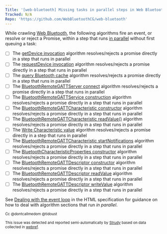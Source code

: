 ```yaml
---
Title: '[web-bluetooth] Missing tasks in parallel steps in Web Bluetooth'
Tracked: N/A
Repo: 'https://github.com/WebBluetoothCG/web-bluetooth'
---
```


While crawling [Web Bluetooth](https://webbluetoothcg.github.io/web-bluetooth/), the following algorithms fire an event, or resolve or reject a Promise, within a step that runs [in parallel](https://html.spec.whatwg.org/multipage/infrastructure.html#in-parallel) without first queuing a task:
* [ ] The [getDevice invocation](https://webbluetoothcg.github.io/web-bluetooth/#dom-bluetooth-getdevices) algorithm resolves/rejects a promise directly in a step that runs in parallel
* [ ] The [requestDevice invocation](https://webbluetoothcg.github.io/web-bluetooth/#dom-bluetooth-requestdevice) algorithm resolves/rejects a promise directly in a step that runs in parallel
* [ ] The [query Bluetooth cache](https://webbluetoothcg.github.io/web-bluetooth/#query-the-bluetooth-cache) algorithm resolves/rejects a promise directly in a step that runs in parallel
* [ ] The [BluetoothRemoteGATTServer connect](https://webbluetoothcg.github.io/web-bluetooth/#dom-bluetoothremotegattserver-connect) algorithm resolves/rejects a promise directly in a step that runs in parallel
* [ ] The [BluetoothRemoteGATTService construction](https://webbluetoothcg.github.io/web-bluetooth/#create-a-bluetoothremotegattservice-representing) algorithm resolves/rejects a promise directly in a step that runs in parallel
* [ ] The [BluetoothRemoteGATTCharacteristic constructor](https://webbluetoothcg.github.io/web-bluetooth/#create-a-bluetoothremotegattcharacteristic-representing) algorithm resolves/rejects a promise directly in a step that runs in parallel
* [ ] The [BluetoothRemoteGATTCharacteristic readValue()](https://webbluetoothcg.github.io/web-bluetooth/#dom-bluetoothremotegattcharacteristic-readvalue) algorithm resolves/rejects a promise directly in a step that runs in parallel
* [ ] The [Write Characteristic value](https://webbluetoothcg.github.io/web-bluetooth/#writecharacteristicvalue) algorithm resolves/rejects a promise directly in a step that runs in parallel
* [ ] The [BluetoothRemoteGATTCharacteristic startNotifications](https://webbluetoothcg.github.io/web-bluetooth/#dom-bluetoothremotegattcharacteristic-startnotifications) algorithm resolves/rejects a promise directly in a step that runs in parallel
* [ ] The [BluetoothCharacteristicProperties constructor](https://webbluetoothcg.github.io/web-bluetooth/#create-a-bluetoothcharacteristicproperties-instance-from-the-characteristic) algorithm resolves/rejects a promise directly in a step that runs in parallel
* [ ] The [BluetoothRemoteGATTDescriptor constructor](https://webbluetoothcg.github.io/web-bluetooth/#create-a-bluetoothremotegattdescriptor-representing) algorithm resolves/rejects a promise directly in a step that runs in parallel
* [ ] The [BluetoothRemoteGATTDescriptor readValue](https://webbluetoothcg.github.io/web-bluetooth/#dom-bluetoothremotegattdescriptor-readvalue) algorithm resolves/rejects a promise directly in a step that runs in parallel
* [ ] The [BluetoothRemoteGATTDescriptor writeValue](https://webbluetoothcg.github.io/web-bluetooth/#dom-bluetoothremotegattdescriptor-writevalue) algorithm resolves/rejects a promise directly in a step that runs in parallel

See [Dealing with the event loop](https://html.spec.whatwg.org/multipage/webappapis.html#event-loop-for-spec-authors) in the HTML specification for guidance on how to deal with algorithm sections that run *in parallel*.

<sub>Cc @dontcallmedom @tidoust</sub>

<sub>This issue was detected and reported semi-automatically by [Strudy](https://github.com/w3c/strudy/) based on data collected in [webref](https://github.com/w3c/webref/).</sub>
